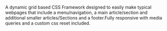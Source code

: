 

A dynamic grid based CSS Framework designed to easily make typical webpages that include a menu/navigation, a main article/section and additional smaller articles/Sections and a footer.Fully responsive with media queries and a custom css reset included.
